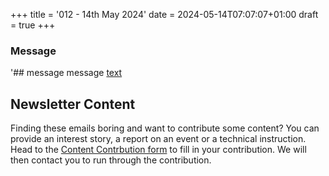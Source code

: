 +++
title = '012 - 14th May 2024'
date = 2024-05-14T07:07:07+01:00
draft = true
+++

### Message
'## message
message [text](link)

## Newsletter Content
Finding these emails boring and want to contribute some content? You can provide an interest story, a report on an event or a technical instruction. Head to the [Content Contrbution form](https://forms.gle/2DPXq5Y8wqnc7KhS8) to fill in your contribution. We will then contact you to run through the contribution. 
